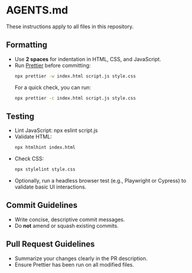 # AGENTS.md

These instructions apply to all files in this repository.

## Formatting
- Use **2 spaces** for indentation in HTML, CSS, and JavaScript.
- Run [Prettier](https://prettier.io/) before committing:
  ```bash
  npx prettier -w index.html script.js style.css
  ```
  For a quick check, you can run:
  ```bash
  npx prettier -c index.html script.js style.css
  ```
## Testing
- Lint JavaScript: npx eslint script.js
- Validate HTML:
  ```bash
  npx htmlhint index.html
  ```
- Check CSS:
  ```bash
  npx stylelint style.css
  ```
- Optionally, run a headless browser test (e.g., Playwright or Cypress) to validate basic UI interactions.

## Commit Guidelines
- Write concise, descriptive commit messages.
- Do **not** amend or squash existing commits.

## Pull Request Guidelines
- Summarize your changes clearly in the PR description.
- Ensure Prettier has been run on all modified files.
